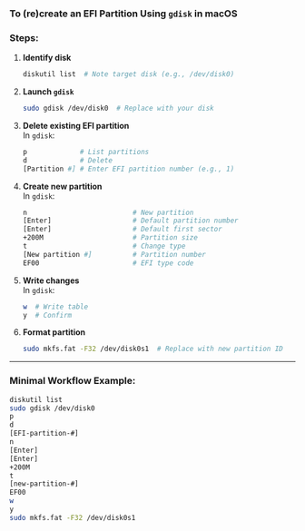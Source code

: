 ### To (re)create an EFI Partition Using `gdisk` in macOS

### Steps:
1. **Identify disk**  
   ```bash
   diskutil list  # Note target disk (e.g., /dev/disk0)
   ```

2. **Launch `gdisk`**  
   ```bash
   sudo gdisk /dev/disk0  # Replace with your disk
   ```

3. **Delete existing EFI partition**  
   In `gdisk`:  
   ```bash
   p             # List partitions
   d             # Delete
   [Partition #] # Enter EFI partition number (e.g., 1)
   ```

4. **Create new partition**  
   In `gdisk`:  
   ```bash
   n                          # New partition
   [Enter]                    # Default partition number
   [Enter]                    # Default first sector
   +200M                      # Partition size
   t                          # Change type
   [New partition #]          # Partition number
   EF00                       # EFI type code
   ```

5. **Write changes**  
   In `gdisk`:  
   ```bash
   w  # Write table
   y  # Confirm
   ```

6. **Format partition**  
   ```bash
   sudo mkfs.fat -F32 /dev/disk0s1  # Replace with new partition ID
   ```

---

### Minimal Workflow Example:
```bash
diskutil list
sudo gdisk /dev/disk0
p
d
[EFI-partition-#]
n
[Enter]
[Enter]
+200M
t
[new-partition-#]
EF00
w
y
sudo mkfs.fat -F32 /dev/disk0s1
```
